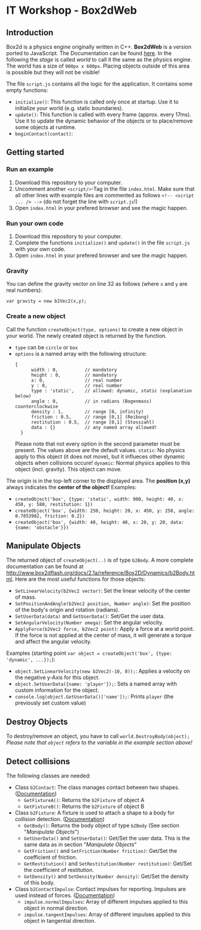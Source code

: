 IT Workshop - Box2dWeb
======================

## Introduction
Box2d is a physics engine originally written in C++. **Box2dWeb** is a version ported to JavaScript. The Documentation can be found [here](http://www.box2dflash.org/docs/2.1a/reference/). In the following the _stage_ is called _world_ to call it the same as the physics engine.
The world has a size of `900px x 600px`. Placing objects outside of this area is possible but they will not be visible!

The file `script.js` contains all the logic for the application. It contains some empty functions:
* `initialize()`: This function is called only once at startup. Use it to initialize your world (e.g. static boundaries).
* `update()`: This function is called with every frame (approx. every 17ms). Use it to update the dynamic behavior of the objects or to place/remove some objects at runtime.
* `beginContact(contact)`: 

## Getting started
### Run an example
1. Download this repository to your computer.
2. Uncomment another `<script/>`-Tag in the file `index.html`. Make sure that all other lines with example files are commented as follows `<!-- <script ... /> -->` (do not forget the line with `script.js`!)
3. Open `index.html` in your prefered browser and see the magic happen.

### Run your own code
1. Download this repository to your computer.
2. Complete the functions `initialize()` and `update()` in the file `script.js` with your own code.
3. Open `index.html` in your prefered browser and see the magic happen.

### Gravity
You can define the gravity vector on line 32 as follows (where `x` and `y` are real numbers):

    var gravity = new b2Vec2(x,y);

### Create a new object
Call the function `createObject(type, options)` to create a new object in your world. The newly created object is returned by the function.
* `type` can be `circle` or `box`
* `options` is a named array with the following structure:
  ```
  {
		width : 0,          // mandatory
		height : 0,         // mandatory
		x: 0,               // real number
		y : 0,              // real number
		type : 'static',    // allowed: dynamic, static (explanation below)
		angle : 0,          // in radians (Bogenmass) counterclockwise
		density : 1,        // range [0, infinity)
		friction : 0.5,     // range [0,1] (Reibung)
		restitution : 0.5,  // range [0,1] (Stosszahl)
		data : {}           // any named array allowed! 
    }
    ```
    Please note that not every option in the second parameter must be present. The values above are the default values.
    `static`: No physics apply to this object (it does not move), but it influeces other dynamic objects when collisions occure!
    `dynamic`: Normal physics applies to this object (incl. gravity). This object can move.
    
The origin is in the top-left corner to the displayed area. The **position (x,y)** always indicates the **center of the object!**
Examples:
* `createObject('box', {type: 'static', width: 900, height: 40, x: 450, y: 580, restitution: 1})`
* `createObject('box', {width: 250, height: 20, x: 450, y: 250, angle: 0.7853982, friction: 0.2})`
* `createObject('box', {width: 40, height: 40, x: 20, y: 20, data: {name: 'obstacle'}})`

## Manipulate Objects
The returned object of `createObject(..)` is of type `b2Body`.
A more complete documentation can be found at http://www.box2dflash.org/docs/2.1a/reference/Box2D/Dynamics/b2Body.html.
Here are the most useful functions for those objects:
* `SetLinearVelocity(b2Vec2 vector)`: Set the linear velocity of the center of mass.
* `SetPositionAndAngle(b2Vec2 position, Number angle)`: Set the position of the body's origin and rotation (radians).
* `SetUserData(data)` and `GetUserData()`: Set/Get the user data.
* `SetAngularVelocity(Number omega)`: Set the angular velocity.
* `ApplyForce(b2Vec2 force, b2Vec2 point)`: Apply a force at a world point. If the force is not applied at the center of mass, it will generate a torque and affect the angular velocity.

Examples (starting point `var object = createObject('box', {type: 'dynamic', ...});`):
* `object.SetLinearVelocity(new b2Vec2(-10, 0));`: Applies a velocity on the negative y-Axis for this object.
* `object.SetUserData({name: 'player'});`: Sets a named array with custom information for the object.
* `console.log(object.GetUserData()['name']);`: Prints `player` (the previously set custom value)

## Destroy Objects
To destroy/remove an object, you have to call `world.DestroyBody(object);`
_Please note that `object` refers to the variable in the example section above!_

## Detect collisions
The following classes are needed:
* Class `b2Contact`: The class manages contact between two shapes. ([Documentation](http://www.box2dflash.org/docs/2.1a/reference/Box2D/Dynamics/Contacts/b2Contact.html))
  * `GetFixtureA()`: Returns the `b2Fixture` of object A
  * `GetFixtureB()`: Returns the `b2Fixture` of object B
* Class `b2Fixture`: A fixture is used to attach a shape to a body for collision detection. ([Documentation](http://www.box2dflash.org/docs/2.1a/reference/Box2D/Dynamics/b2Fixture.html))
  * `GetBody()`: Returns the body object of type `b2Body` (See section "_Manipulate Objects_")
  * `GetUserData()` and `SetUserData()`: Get/Set the user data. This is the same data as in section "_Manipulate Objects_"
  * `GetFriction()` and `SetFriction(Number friction)`: Get/Set the coefficient of friction.
  * `GetRestitution()` and `SetRestitution(Number restitution)`: Get/Set the coefficient of restitution.
  * `GetDensity()` and `SetDensity(Number density)`: Get/Set the density of this body.
* Class `b2ContactImpulse`: Contact impulses for reporting. Impulses are used instead of forces. ([Documentation](http://www.box2dflash.org/docs/2.1a/reference/Box2D/Dynamics/b2ContactImpulse.html))
  * `impulse.normalImpulses`: Array of different impulses applied to this object in normal direction.
  * `impulse.tangentImpulses`: Array of different impulses applied to this object in tangential direction.